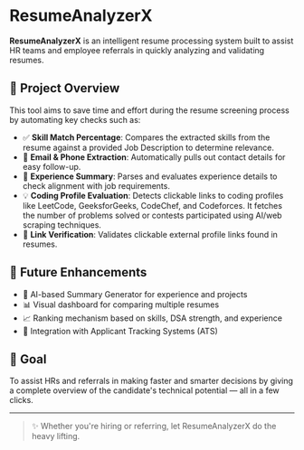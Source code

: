 # ResumeAnalyzerX

**ResumeAnalyzerX** is an intelligent resume processing system built to assist HR teams and employee referrals in quickly analyzing and validating resumes.

## 🚀 Project Overview

This tool aims to save time and effort during the resume screening process by automating key checks such as:

- ✅ **Skill Match Percentage**: Compares the extracted skills from the resume against a provided Job Description to determine relevance.
- 📧 **Email & Phone Extraction**: Automatically pulls out contact details for easy follow-up.
- 📄 **Experience Summary**: Parses and evaluates experience details to check alignment with job requirements.
- 💡 **Coding Profile Evaluation**: Detects clickable links to coding profiles like LeetCode, GeeksforGeeks, CodeChef, and Codeforces. It fetches the number of problems solved or contests participated using AI/web scraping techniques.
- 🔗 **Link Verification**: Validates clickable external profile links found in resumes.

## 📅 Future Enhancements

- 🧠 AI-based Summary Generator for experience and projects
- 📊 Visual dashboard for comparing multiple resumes
- 📈 Ranking mechanism based on skills, DSA strength, and experience
- 🤖 Integration with Applicant Tracking Systems (ATS)

## 🎯 Goal

To assist HRs and referrals in making faster and smarter decisions by giving a complete overview of the candidate's technical potential — all in a few clicks.

---

> ✨ Whether you're hiring or referring, let ResumeAnalyzerX do the heavy lifting.
